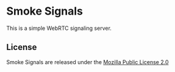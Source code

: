 Smoke Signals
=============

This is a simple WebRTC signaling server.

License
-------

Smoke Signals are released under the
[Mozilla Public License 2.0](http://www.mozilla.org/MPL/2.0/)

